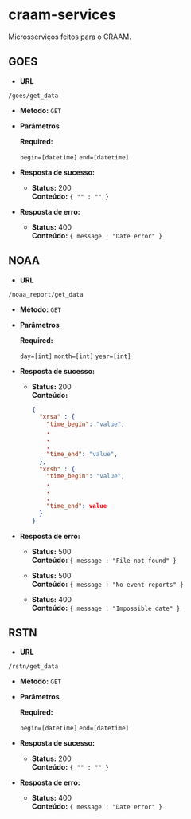 # craam-services

Microsserviços feitos para o CRAAM.

## GOES

* **URL**

`/goes/get_data`

* **Método:** `GET`

*  **Parâmetros**

   **Required:**
 
   `begin=[datetime]`
   `end=[datetime]`

* **Resposta de sucesso:**
  
  * **Status:** 200 <br />
    **Conteúdo:** `{ "" : "" }`
 
* **Resposta de erro:**

  * **Status:** 400 <br />
    **Conteúdo:** `{ message : "Date error" }`

## NOAA

* **URL**

`/noaa_report/get_data`

* **Método:** `GET`

*  **Parâmetros**

   **Required:**
 
   `day=[int]`
   `month=[int]`
   `year=[int]`

* **Resposta de sucesso:**
  
  * **Status:** 200 <br />
    **Conteúdo:**
	```json
	{
	  "xrsa" : {
	    "time_begin": "value",
		.
		.
		.
	    "time_end": "value",
	  },
	  "xrsb" : {
	    "time_begin": "value",
		.
		.
		.
		"time_end": value
	  }
	}
	```
 
* **Resposta de erro:**

  * **Status:** 500 <br />
    **Conteúdo:** `{ message : "File not found" }`
	
  * **Status:** 500 <br />
    **Conteúdo:** `{ message : "No event reports" }`
	
  * **Status:** 400 <br />
    **Conteúdo:** `{ message : "Impossible date" }`

## RSTN

* **URL**

`/rstn/get_data`

* **Método:** `GET`

*  **Parâmetros**

   **Required:**
 
   `begin=[datetime]`
   `end=[datetime]`

* **Resposta de sucesso:**
  
  * **Status:** 200 <br />
    **Conteúdo:** `{ "" : "" }`
 
* **Resposta de erro:**

  * **Status:** 400 <br />
    **Conteúdo:** `{ message : "Date error" }`
